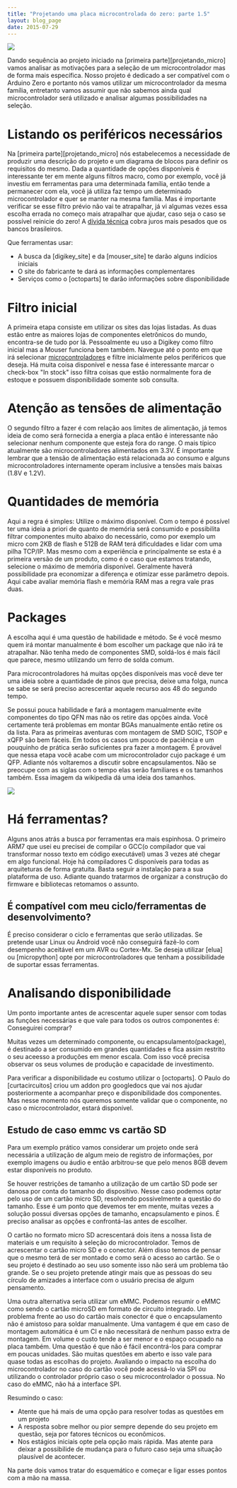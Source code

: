 ```yaml
---
title: "Projetando uma placa microcontrolada do zero: parte 1.5"
layout: blog_page
date: 2015-07-29
---
```


![](../images/600px-28_pin_MLP_integrated_circuit.jpg)

Dando sequência ao projeto iniciado na [primeira parte][projetando_micro] vamos
analisar as motivações para a seleção de um microcontrolador mas de forma mais
específica. Nosso projeto é dedicado a ser compatível com o Arduino Zero e
portanto nós vamos utilizar um microcontrolador da mesma família, entretanto
vamos assumir que não sabemos ainda qual microcontrolador será utilizado e
analisar algumas possibilidades na seleção.

# Listando os periféricos necessários

Na [primeira parte][projetando_micro] nós estabelecemos a necessidade de
produzir uma descrição do projeto e um diagrama de blocos para definir os
requisitos do mesmo. Dada a quantidade de opções disponíveis é interessante ter
em mente alguns filtros macro, como por exemplo, você já investiu em ferramentas
para uma determinada família, então tende a permanecer com ela, você já utiliza
faz tempo um determinado microcontrolador e quer se manter na mesma família. Mas
é importante verificar se esse filtro prévio não vai te atrapalhar, já vi
algumas vezes essa escolha errada no começo mais atrapalhar que ajudar, caso
seja o caso se possível reinicie do zero! A [dívida
técnica](http://pt.stackoverflow.com/questions/32420/o-que-%C3%A9-d%C3%ADvida-t%C3%A9cnica) cobra juros mais pesados que os bancos brasileiros.

Que ferramentas usar:

- A busca da [digikey_site] e da [mouser_site] te darão alguns indícios iniciais
- O site do fabricante te dará as informações complementares
- Serviços como o [octoparts] te darão informações sobre disponibilidade

# Filtro inicial

A primeira etapa consiste em utilizar os sites das lojas listadas. As duas estão
entre as maiores lojas de componentes eletrônicos do mundo, encontra-se de tudo
por lá. Pessoalmente eu uso a Digikey como filtro inicial mas a Mouser funciona
bem também. Navegue até o ponto em que irá selecionar
[microcontroladores](http://www.digikey.com/product-search/en/integrated-circuits-ics/embedded-microcontrollers/2556109) e filtre inicialmente pelos periféricos
que deseja. Há muita coisa disponível e nessa fase é interessante marcar o
check-box "In stock" isso filtra coisas que estão normalmente fora de estoque e
possuem disponibilidade somente sob consulta.

# Atenção as tensões de alimentação

O segundo filtro a fazer é com relação aos limites de alimentação, já temos
ideia de como será fornecida a energia a placa então é interessante não
selecionar nenhum componente que esteja fora do range. O mais típico atualmente
são microcontroladores alimentados em 3.3V. É importante lembrar que a tensão de
alimentação está relacionada ao consumo e alguns microcontroladores internamente
operam inclusive a tensões mais baixas (1.8V e 1.2V).

# Quantidades de memória

Aqui a regra é simples: Utilize o máximo disponível. Com o tempo é possível ter
uma ideia a priori de quanto de memória será consumido e possibilita filtrar
componentes muito abaixo do necessário, como por exemplo um micro com 2KB de
flash e 512B de RAM terá dificuldades e lidar com uma pilha TCP/IP. Mas mesmo
com a experiência e principalmente se esta é a primeira versão de um produto,
como é o caso que estamos tratando, selecione o máximo de memória disponível.
Geralmente haverá possibilidade pra economizar a diferença e otimizar esse
parâmetro depois. Aqui cabe avaliar memória flash e memória RAM mas a regra vale pras
duas.

# Packages

A escolha aqui é uma questão de habilidade e método. Se é você mesmo quem irá
montar manualmente é bom escolher um package que não irá te atrapalhar. Não
tenha medo de componentes SMD, soldá-los é mais fácil que parece, mesmo
utilizando um ferro de solda comum.

Para microcontroladores há muitas opções disponíveis mas você deve ter uma ideia
sobre a quantidade de pinos que precisa, deixe uma folga, nunca se sabe se será
preciso acrescentar aquele recurso aos 48 do segundo tempo.

Se possui pouca habilidade e fará a montagem manualmente evite componentes do
tipo QFN mas não os retire das opções ainda. Você certamente terá problemas em
montar BGAs manualmente então retire os da lista. Para as primeiras aventuras
com montagem de SMD SOIC, TSOP e xQFP são bem fáceis. Em todos os casos um pouco
de paciência e um pouquinho de prática serão suficientes pra fazer a montagem. É
provável que nessa etapa você acabe com um microcontrolador cujo package é um
QFP. Adiante nós voltaremos a discutir sobre encapsulamentos. Não se preocupe
com as siglas com o tempo elas serão familiares e os tamanhos também. Essa
imagem da wikipedia dá uma ideia dos tamanhos.

![](../images/SMT_sizes,_based_on_original_by_Zureks.svg.png)

# Há ferramentas?

Alguns anos atrás a busca por ferramentas era mais espinhosa. O primeiro ARM7
que usei eu precisei de compilar o GCC(o compilador que vai transformar nosso
texto em código executável) umas 3 vezes até chegar em algo funcional. Hoje há
compiladores C disponíveis para todas as arquiteturas de forma gratuita. Basta
seguir a instalação para a sua plataforma de uso. Adiante quando tratarmos de
organizar a construção do firmware e bibliotecas retomamos o assunto.

## É compatível com meu ciclo/ferramentas de desenvolvimento?

É preciso considerar o ciclo e ferramentas que serão utilizadas. Se pretende
usar Linux ou Android você não conseguirá fazê-lo com desempenho aceitável em um
AVR ou Cortex-Mx. Se deseja utilizar [elua] ou [micropython] opte por
microcontroladores que tenham a possibilidade de suportar essas ferramentas.

# Analisando disponibilidade

Um ponto importante antes de acrescentar aquele super sensor com todas as
funções necessárias e que vale para todos os outros componentes é: Conseguirei
comprar?

Muitas vezes um determinado componente, ou encapsulamento(package), é destinado
a ser consumido em grandes quantidades e fica assim restrito o seu aceesso a
produções em menor escala. Com isso você precisa observar os seus volumes de
produção e capacidade de investimento.

Para verificar a disponibilidade eu costumo utilizar o [octoparts]. O Paulo do
[curtacircuitos] criou um addon pro googledocs que vai nos ajudar posteriormente
a acompanhar preço e disponibilidade dos componentes. Mas nesse momento nós
queremos somente validar que o componente, no caso o microcontrolador, estará
disponível.

## Estudo de caso emmc vs cartão SD

Para um exemplo prático vamos considerar um projeto onde será necessária a
utilização de algum meio de registro de informações, por exemplo imagens ou
áudio e então arbitrou-se que pelo menos 8GB devem estar disponíveis no
produto.

Se houver restrições de tamanho a utilização de um cartão SD pode ser danosa por
conta do tamanho do dispositivo. Nesse caso podemos optar pelo uso de um cartão
micro SD, resolvendo possivelmente a questão do tamanho. Esse é um ponto que
devemos ter em mente, muitas vezes a solução possui diversas opções de tamanho,
encapsulamento e pinos. É preciso analisar as opções e confrontá-las antes de
escolher.

O cartão no formato micro SD acrescentará dois itens a nossa lista de materiais
e um requisito à seleção do microcontrolador. Temos de acrescentar o cartão
micro SD e o conector. Além disso temos de pensar que o mesmo terá de ser
montado e como será o acesso ao cartão. Se o seu projeto é destinado ao seu uso
somente isso não será um problema tão grande. Se o seu projeto pretende atingir
mais que as pessoas do seu círculo de amizades a interface com o usuário precisa
de algum pensamento.

Uma outra alternativa seria utilizar um eMMC. Podemos resumir o eMMC como sendo
o cartão microSD em formato de circuito integrado. Um problema frente ao uso do
cartão mais conector é que o encapsulamento não é amistoso para soldar
manualmente. Uma vantagem é que em caso de montagem automática é um CI e não
necessitará de nenhum passo extra de montagem. Em volume o custo tende a ser
menor e o espaço ocupado na placa também. Uma questão é que não é fácil
encontrá-los para comprar em poucas unidades. São muitas questões em aberto e
isso vale para quase todas as escolhas do projeto. Avaliando o impacto na
escolha do microcontrolador no caso do cartão você pode acessá-lo via SPI ou
utilizando o controlador próprio caso o seu microcontrolador o possua. No caso
do eMMC, não há a interface SPI.

Resumindo o caso:
- Atente que há mais de uma opção para resolver todas as questões em um projeto
- A resposta sobre melhor ou pior sempre depende do seu projeto em questão, seja
  por fatores técnicos ou econômicos.
- Nos estágios iniciais opte pela opção mais rápida. Mas atente para deixar a
  possibilide de mudança para o futuro caso seja uma situação plausível de
  acontecer.

Na parte dois vamos tratar do esquemático e começar e ligar esses pontos com a
mão na massa.
